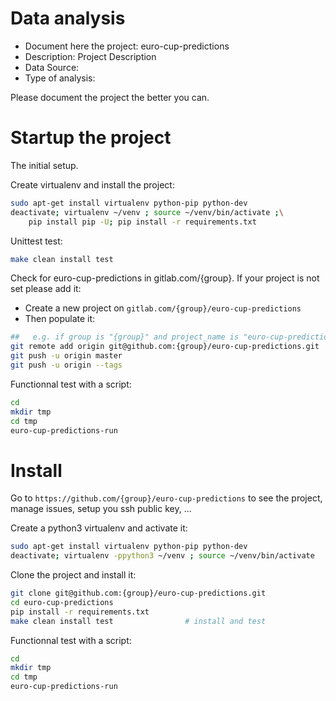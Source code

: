 # Data analysis
- Document here the project: euro-cup-predictions
- Description: Project Description
- Data Source:
- Type of analysis:

Please document the project the better you can.

# Startup the project

The initial setup.

Create virtualenv and install the project:
```bash
sudo apt-get install virtualenv python-pip python-dev
deactivate; virtualenv ~/venv ; source ~/venv/bin/activate ;\
    pip install pip -U; pip install -r requirements.txt
```

Unittest test:
```bash
make clean install test
```

Check for euro-cup-predictions in gitlab.com/{group}.
If your project is not set please add it:

- Create a new project on `gitlab.com/{group}/euro-cup-predictions`
- Then populate it:

```bash
##   e.g. if group is "{group}" and project_name is "euro-cup-predictions"
git remote add origin git@github.com:{group}/euro-cup-predictions.git
git push -u origin master
git push -u origin --tags
```

Functionnal test with a script:

```bash
cd
mkdir tmp
cd tmp
euro-cup-predictions-run
```

# Install

Go to `https://github.com/{group}/euro-cup-predictions` to see the project, manage issues,
setup you ssh public key, ...

Create a python3 virtualenv and activate it:

```bash
sudo apt-get install virtualenv python-pip python-dev
deactivate; virtualenv -ppython3 ~/venv ; source ~/venv/bin/activate
```

Clone the project and install it:

```bash
git clone git@github.com:{group}/euro-cup-predictions.git
cd euro-cup-predictions
pip install -r requirements.txt
make clean install test                # install and test
```
Functionnal test with a script:

```bash
cd
mkdir tmp
cd tmp
euro-cup-predictions-run
```

